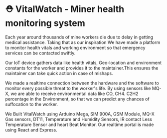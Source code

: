 
# ⛑  VitalWatch  - Miner health monitoring system
Each year around thousands of mine workers die due to delay in getting medical assistance. Taking that as our inspiration We have made a platform to monitor health vitals and working environment so that emergency services can be contacted swiftly. 

Our IoT device gathers data like health vitals, Geo-location and environment constants for the worker and provides it to the maintainer.This ensures the maintainer can take quick action in case of mishaps.

We made a realtime connection between the hardware and the software to monitor every possible threat to the worker's life. By using sensors like MQ-X, we are able to receive environmental data like CO, CH4. C2H2 percentage in the Environment, so that we can predict any chances of suffocation to the worker.

We Built VitalWatch using Arduino Mega, SIM 900A, GSM Module, MQ-X Gas sensors, DT11, Temperature and Humidity Sensors, IR contact Less Temperature Sensor and heart Beat Monitor. Our realtime portal is made using React and Express. 

